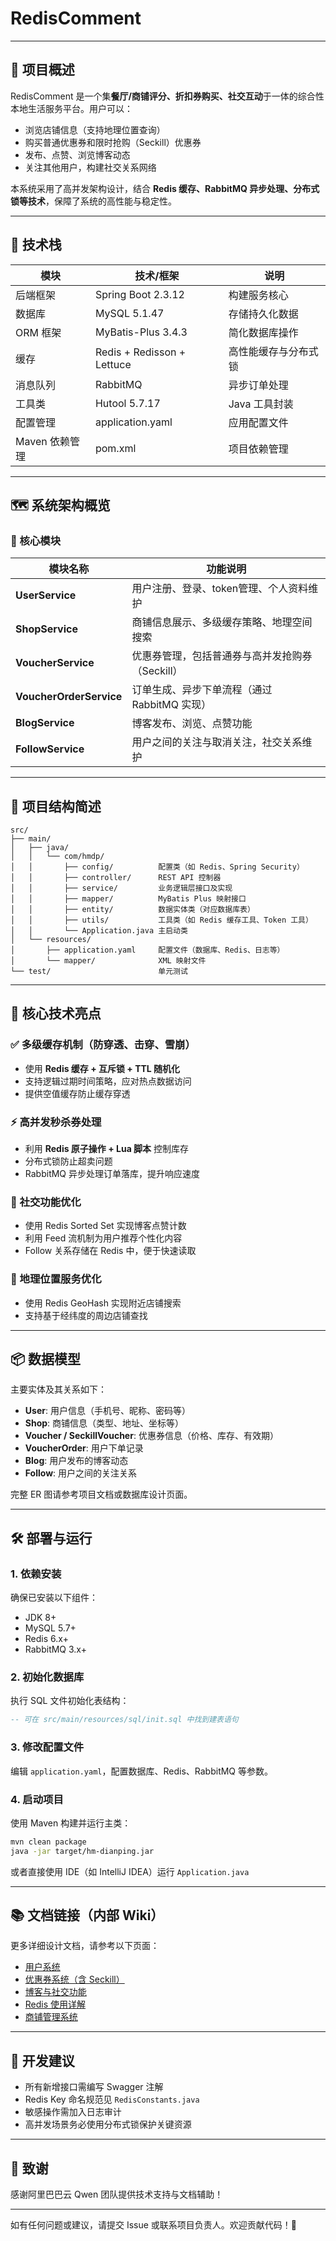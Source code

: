 ﻿# RedisComment

---

## 🌟 项目概述

RedisComment 是一个集**餐厅/商铺评分、折扣券购买、社交互动**于一体的综合性本地生活服务平台。用户可以：

- 浏览店铺信息（支持地理位置查询）
- 购买普通优惠券和限时抢购（Seckill）优惠券
- 发布、点赞、浏览博客动态
- 关注其他用户，构建社交关系网络

本系统采用了高并发架构设计，结合 **Redis 缓存、RabbitMQ 异步处理、分布式锁等技术**，保障了系统的高性能与稳定性。

---

## 🧱 技术栈

| 模块             | 技术/框架                         | 说明                     |
|------------------|----------------------------------|--------------------------|
| 后端框架         | Spring Boot 2.3.12               | 构建服务核心             |
| 数据库           | MySQL 5.1.47                     | 存储持久化数据           |
| ORM 框架         | MyBatis-Plus 3.4.3               | 简化数据库操作           |
| 缓存             | Redis + Redisson + Lettuce       | 高性能缓存与分布式锁     |
| 消息队列         | RabbitMQ                         | 异步订单处理             |
| 工具类           | Hutool 5.7.17                    | Java 工具封装            |
| 配置管理         | application.yaml                 | 应用配置文件             |
| Maven 依赖管理   | pom.xml                          | 项目依赖管理             |

---

## 🗺️ 系统架构概览

### 🧩 核心模块

| 模块名称        | 功能说明                                                   |
|-----------------|------------------------------------------------------------|
| **UserService** | 用户注册、登录、token管理、个人资料维护                    |
| **ShopService** | 商铺信息展示、多级缓存策略、地理空间搜索                   |
| **VoucherService** | 优惠券管理，包括普通券与高并发抢购券（Seckill）            |
| **VoucherOrderService** | 订单生成、异步下单流程（通过 RabbitMQ 实现）              |
| **BlogService** | 博客发布、浏览、点赞功能                                   |
| **FollowService** | 用户之间的关注与取消关注，社交关系维护                     |

---

## 📁 项目结构简述

```
src/
├── main/
│   ├── java/
│   │   └── com/hmdp/
│   │       ├── config/          配置类（如 Redis、Spring Security）
│   │       ├── controller/      REST API 控制器
│   │       ├── service/         业务逻辑层接口及实现
│   │       ├── mapper/          MyBatis Plus 映射接口
│   │       ├── entity/          数据实体类（对应数据库表）
│   │       ├── utils/           工具类（如 Redis 缓存工具、Token 工具）
│   │       └── Application.java 主启动类
│   └── resources/
│       ├── application.yaml     配置文件（数据库、Redis、日志等）
│       └── mapper/              XML 映射文件
└── test/                        单元测试
```

---

## 🔑 核心技术亮点

### ✅ 多级缓存机制（防穿透、击穿、雪崩）

- 使用 **Redis 缓存 + 互斥锁 + TTL 随机化**
- 支持逻辑过期时间策略，应对热点数据访问
- 提供空值缓存防止缓存穿透

### ⚡ 高并发秒杀券处理

- 利用 **Redis 原子操作 + Lua 脚本** 控制库存
- 分布式锁防止超卖问题
- RabbitMQ 异步处理订单落库，提升响应速度

### 💬 社交功能优化

- 使用 Redis Sorted Set 实现博客点赞计数
- 利用 Feed 流机制为用户推荐个性化内容
- Follow 关系存储在 Redis 中，便于快速读取

### 📍 地理位置服务优化

- 使用 Redis GeoHash 实现附近店铺搜索
- 支持基于经纬度的周边店铺查找

---

## 📦 数据模型

主要实体及其关系如下：

- **User**: 用户信息（手机号、昵称、密码等）
- **Shop**: 商铺信息（类型、地址、坐标等）
- **Voucher / SeckillVoucher**: 优惠券信息（价格、库存、有效期）
- **VoucherOrder**: 用户下单记录
- **Blog**: 用户发布的博客动态
- **Follow**: 用户之间的关注关系

完整 ER 图请参考项目文档或数据库设计页面。

---

## 🛠️ 部署与运行

### 1. 依赖安装

确保已安装以下组件：

- JDK 8+
- MySQL 5.7+
- Redis 6.x+
- RabbitMQ 3.x+

### 2. 初始化数据库

执行 SQL 文件初始化表结构：

```sql
-- 可在 src/main/resources/sql/init.sql 中找到建表语句
```

### 3. 修改配置文件

编辑 `application.yaml`，配置数据库、Redis、RabbitMQ 等参数。

### 4. 启动项目

使用 Maven 构建并运行主类：

```bash
mvn clean package
java -jar target/hm-dianping.jar
```

或者直接使用 IDE（如 IntelliJ IDEA）运行 `Application.java`

---

## 📚 文档链接（内部 Wiki）

更多详细设计文档，请参考以下页面：

- [用户系统](#)
- [优惠券系统（含 Seckill）](#)
- [博客与社交功能](#)
- [Redis 使用详解](#)
- [商铺管理系统](#)

---

## 📌 开发建议

- 所有新增接口需编写 Swagger 注解
- Redis Key 命名规范见 `RedisConstants.java`
- 敏感操作需加入日志审计
- 高并发场景务必使用分布式锁保护关键资源

---

## 📝 致谢

感谢阿里巴巴云 Qwen 团队提供技术支持与文档辅助！

--- 

如有任何问题或建议，请提交 Issue 或联系项目负责人。欢迎贡献代码！🌟
